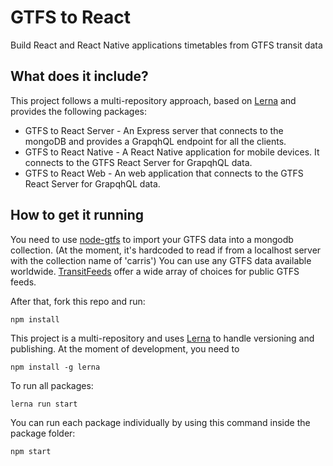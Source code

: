 # GTFS to React
Build React and React Native applications timetables from GTFS transit data

## What does it include?
This project follows a multi-repository approach, based on [Lerna](https://github.com/lerna/lerna) and provides the following packages:
* GTFS to React Server - An Express server that connects to the mongoDB and provides a GrapqhQL endpoint for all the clients.
* GTFS to React Native - A React Native application for mobile devices. It connects to the GTFS React Server for GrapqhQL data.
* GTFS to React Web - An web application that connects to the GTFS React Server for GrapqhQL data.

## How to get it running

You need to use [node-gtfs](https://github.com/BlinkTagInc/node-gtfs) to import your GTFS data into a mongodb collection. (At the moment, it's hardcoded to read if from a localhost server with the collection name of 'carris')
You can use any GTFS data available worldwide. [TransitFeeds](http://transitfeeds.com/) offer a wide array of choices for public GTFS feeds.

After that, fork this repo and run:
```
npm install
```

This project is a multi-repository and uses [Lerna](https://github.com/lerna/lerna) to handle versioning and publishing.
At the moment of development, you need to
```
npm install -g lerna
```
To run all packages:
```
lerna run start
```

You can run each package individually by using this command inside the package folder:
```
npm start
```